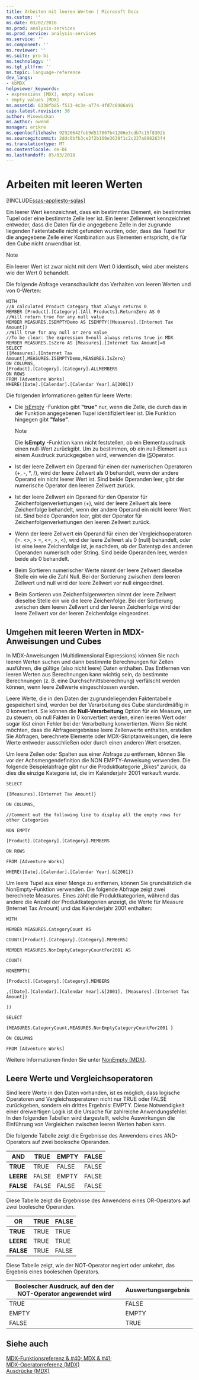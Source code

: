 ```yaml
---
title: Arbeiten mit leeren Werten | Microsoft Docs
ms.custom: ''
ms.date: 03/02/2016
ms.prod: analysis-services
ms.prod_service: analysis-services
ms.service: ''
ms.component: ''
ms.reviewer: ''
ms.suite: pro-bi
ms.technology: ''
ms.tgt_pltfrm: ''
ms.topic: language-reference
dev_langs:
- kbMDX
helpviewer_keywords:
- expressions [MDX], empty values
- empty values [MDX]
ms.assetid: 6338fb85-f513-4c3e-a774-4fd7c6986a91
caps.latest.revision: 36
author: Minewiskan
ms.author: owend
manager: erikre
ms.openlocfilehash: 92920642feb9d517067b41206e3cdb7c15f8302b
ms.sourcegitcommit: 2ddc0bfb3ce2f2b160e3638f1c2c237a898263f4
ms.translationtype: MT
ms.contentlocale: de-DE
ms.lasthandoff: 05/03/2018
---
```

# <a name="working-with-empty-values"></a>Arbeiten mit leeren Werten
[!INCLUDE[ssas-appliesto-sqlas](../includes/ssas-appliesto-sqlas.md)]

  Ein leerer Wert kennzeichnet, dass ein bestimmtes Element, ein bestimmtes Tupel oder eine bestimmte Zelle leer ist. Ein leerer Zellenwert kennzeichnet entweder, dass die Daten für die angegebene Zelle in der zugrunde liegenden Faktentabelle nicht gefunden wurden, oder, dass das Tupel für die angegebene Zelle einer Kombination aus Elementen entspricht, die für den Cube nicht anwendbar ist.  
  
> [!NOTE]  
>  Ein leerer Wert ist zwar nicht mit dem Wert 0 identisch, wird aber meistens wie der Wert 0 behandelt.  
  
 Die folgende Abfrage veranschaulicht das Verhalten von leeren Werten und von 0-Werten:  
  
```  
WITH  
//A calculated Product Category that always returns 0  
MEMBER [Product].[Category].[All Products].ReturnZero AS 0  
//Will return true for any null value  
MEMBER MEASURES.ISEMPTYDemo AS ISEMPTY([Measures].[Internet Tax Amount])  
//Will true for any null or zero value  
//To be clear: the expression 0=null always returns true in MDX  
MEMBER MEASURES.IsZero AS [Measures].[Internet Tax Amount]=0  
SELECT  
{[Measures].[Internet Tax Amount],MEASURES.ISEMPTYDemo,MEASURES.IsZero}  
ON COLUMNS,  
[Product].[Category].[Category].ALLMEMBERS  
ON ROWS  
FROM [Adventure Works]  
WHERE([Date].[Calendar].[Calendar Year].&[2001])  
```  
  
 Die folgenden Informationen gelten für leere Werte:  
  
-   Die [IsEmpty](../mdx/isempty-mdx.md) -Funktion gibt **"true"** nur, wenn die Zelle, die durch das in der Funktion angegebenen Tupel identifiziert leer ist. Die Funktion hingegen gibt **"false"**.  
  
    > [!NOTE]  
    >  Die **IsEmpty** -Funktion kann nicht feststellen, ob ein Elementausdruck einen null-Wert zurückgibt. Um zu bestimmen, ob ein null-Element aus einem Ausdruck zurückgegeben wird, verwenden die [IS](../mdx/is-mdx.md)Operator.  
  
-   Ist der leere Zellwert ein Operand für einen der numerischen Operatoren (+, -, *, /), wird der leere Zellwert als 0 behandelt, wenn der andere Operand ein nicht leerer Wert ist. Sind beide Operanden leer, gibt der numerische Operator den leeren Zellwert zurück.  
  
-   Ist der leere Zellwert ein Operand für den Operator für Zeichenfolgenverkettungen (+), wird der leere Zellwert als leere Zeichenfolge behandelt, wenn der andere Operand ein nicht leerer Wert ist. Sind beide Operanden leer, gibt der Operator für Zeichenfolgenverkettungen den leeren Zellwert zurück.  
  
-   Wenn der leere Zellwert ein Operand für einen der Vergleichsoperatoren (=. <>, > =, \<=, >, <), wird der leere Zellwert als 0 (null) behandelt, oder ist eine leere Zeichenfolge ist, je nachdem, ob der Datentyp des anderen Operanden numerisch oder String. Sind beide Operanden leer, werden beide als 0 behandelt.  
  
-   Beim Sortieren numerischer Werte nimmt der leere Zellwert dieselbe Stelle ein wie die Zahl Null. Bei der Sortierung zwischen dem leeren Zellwert und null wird der leere Zellwert vor null eingeordnet.  
  
-   Beim Sortieren von Zeichenfolgenwerten nimmt der leere Zellwert dieselbe Stelle ein wie die leere Zeichenfolge. Bei der Sortierung zwischen dem leeren Zellwert und der leeren Zeichenfolge wird der leere Zellwert vor der leeren Zeichenfolge eingeordnet.  
  
## <a name="dealing-with-empty-values-in-mdx-statements-and-cubes"></a>Umgehen mit leeren Werten in MDX-Anweisungen und Cubes  
 In MDX-Anweisungen (Multidimensional Expressions) können Sie nach leeren Werten suchen und dann bestimmte Berechnungen für Zellen ausführen, die gültige (also nicht leere) Daten enthalten. Das Entfernen von leeren Werten aus Berechnungen kann wichtig sein, da bestimmte Berechnungen (z. B. eine Durchschnittsberechnung) verfälscht werden können, wenn leere Zellwerte eingeschlossen werden.  
  
 Leere Werte, die in den Daten der zugrundeliegenden Faktentabelle gespeichert sind, werden bei der Verarbeitung des Cube standardmäßig in 0 konvertiert. Sie können die **Null-Verarbeitung** Option für ein Measure, um zu steuern, ob null Fakten in 0 konvertiert werden, einen leeren Wert oder sogar löst einen Fehler bei der Verarbeitung konvertierten. Wenn Sie nicht möchten, dass die Abfrageergebnisse leere Zellenwerte enthalten, erstellen Sie Abfragen, berechnete Elemente oder MDX-Skriptanweisungen, die leere Werte entweder ausschließen oder durch einen anderen Wert ersetzen.  
  
 Um leere Zeilen oder Spalten aus einer Abfrage zu entfernen, können Sie vor der Achsmengendefinition die NON EMPTY-Anweisung verwenden. Die folgende Beispielabfrage gibt nur die Produktkategorie „Bikes“ zurück, da dies die einzige Kategorie ist, die im Kalenderjahr 2001 verkauft wurde.  
  
 `SELECT`  
  
 `{[Measures].[Internet Tax Amount]}`  
  
 `ON COLUMNS,`  
  
 `//Comment out the following line to display all the empty rows for other Categories`  
  
 `NON EMPTY`  
  
 `[Product].[Category].[Category].MEMBERS`  
  
 `ON ROWS`  
  
 `FROM [Adventure Works]`  
  
 `WHERE([Date].[Calendar].[Calendar Year].&[2001])`  
  
 Um leere Tupel aus einer Menge zu entfernen, können Sie grundsätzlich die NonEmpty-Funktion verwenden. Die folgende Abfrage zeigt zwei berechnete Measures. Eines zählt die Produktkategorien, während das andere die Anzahl der Produktkategorien anzeigt, die Werte für Measure [Internet Tax Amount] und das Kalenderjahr 2001 enthalten:  
  
 `WITH`  
  
 `MEMBER MEASURES.CategoryCount AS`  
  
 `COUNT([Product].[Category].[Category].MEMBERS)`  
  
 `MEMBER MEASURES.NonEmptyCategoryCountFor2001 AS`  
  
 `COUNT(`  
  
 `NONEMPTY(`  
  
 `[Product].[Category].[Category].MEMBERS`  
  
 `,([Date].[Calendar].[Calendar Year].&[2001], [Measures].[Internet Tax Amount])`  
  
 `))`  
  
 `SELECT`  
  
 `{MEASURES.CategoryCount,MEASURES.NonEmptyCategoryCountFor2001 }`  
  
 `ON COLUMNS`  
  
 `FROM [Adventure Works]`  
  
 Weitere Informationen finden Sie unter [NonEmpty &#40;MDX&#41;](../mdx/nonempty-mdx.md).  
  
## <a name="empty-values-and-comparison-operators"></a>Leere Werte und Vergleichsoperatoren  
 Sind leere Werte in den Daten vorhanden, ist es möglich, dass logische Operatoren und Vergleichsoperatoren nicht nur TRUE oder FALSE zurückgeben, sondern ein drittes Ergebnis: EMPTY. Diese Notwendigkeit einer dreiwertigen Logik ist die Ursache für zahlreiche Anwendungsfehler. In den folgenden Tabellen wird dargestellt, welche Auswirkungen die Einführung von Vergleichen zwischen leeren Werten haben kann.  
  
 Die folgende Tabelle zeigt die Ergebnisse des Anwendens eines AND-Operators auf zwei boolesche Operanden.  
  
|AND|TRUE|EMPTY|FALSE|  
|---------|----------|-----------|-----------|  
|**TRUE**|TRUE|FALSE|FALSE|  
|**LEERE**|FALSE|EMPTY|FALSE|  
|**FALSE**|FALSE|FALSE|FALSE|  
  
 Diese Tabelle zeigt die Ergebnisse des Anwendens eines OR-Operators auf zwei boolesche Operanden.  
  
|OR|TRUE|FALSE|  
|--------|----------|-----------|  
|**TRUE**|TRUE|TRUE|  
|**LEERE**|TRUE|TRUE|  
|**FALSE**|TRUE|FALSE|  
  
 Diese Tabelle zeigt, wie der NOT-Operator negiert oder umkehrt, das Ergebnis eines booleschen Operators.  
  
|Boolescher Ausdruck, auf den der NOT-Operator angewendet wird|Auswertungsergebnis|  
|-------------------------------------------------------------|------------------|  
|TRUE|FALSE|  
|EMPTY|EMPTY|  
|FALSE|TRUE|  
  
## <a name="see-also"></a>Siehe auch  
 [MDX-Funktionsreferenz & #40; MDX & #41;](../mdx/mdx-function-reference-mdx.md)   
 [MDX-Operatorreferenz &#40;MDX&#41;](../mdx/mdx-operator-reference-mdx.md)   
 [Ausdrücke &#40;MDX&#41;](../mdx/expressions-mdx.md)  
  
  
